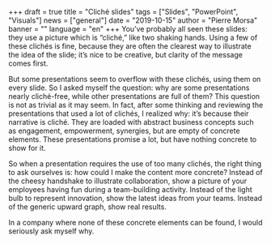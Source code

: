 +++
draft = true
title = "Cliché slides"
tags = ["Slides", "PowerPoint", "Visuals"]
news = ["general"]
date = "2019-10-15"
author = "Pierre Morsa"
banner = ""
language = "en"
+++
You’ve probably all seen these slides: they use a picture which is “cliché,” like two shaking hands. Using a few of these clichés is fine, because they are often the clearest way to illustrate the idea of the slide; it’s nice to be creative, but clarity of the message comes first.

But some presentations seem to overflow with these clichés, using them on every slide. So I asked myself the question: why are some presentations nearly cliché-free, while other presentations are full of them? This question is not as trivial as it may seem. In fact, after some thinking and reviewing the presentations that used a lot of clichés, I realized why: it’s because their narrative is cliché. They are loaded with abstract business concepts such as engagement, empowerment, synergies, but are empty of concrete elements. These presentations promise a lot, but have nothing concrete to show for it.

So when a presentation requires the use of too many clichés, the right thing to ask ourselves is: how could I make the content more concrete? Instead of the cheesy handshake to illustrate collaboration, show a picture of your employees having fun during a team-building activity. Instead of the light bulb to represent innovation, show the latest ideas from your teams. Instead of the generic upward graph, show real results.

In a company where none of these concrete elements can be found, I would seriously ask myself why.
